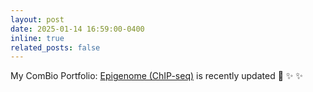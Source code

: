 ```yaml
---
layout: post
date: 2025-01-14 16:59:00-0400
inline: true
related_posts: false
---
```


My ComBio Portfolio: [Epigenome (ChIP-seq)](https://kuchikinamthip.github.io/projects/Epigenome_ChIP/)  is recently updated 🧬 :sparkles: :sparkles: 